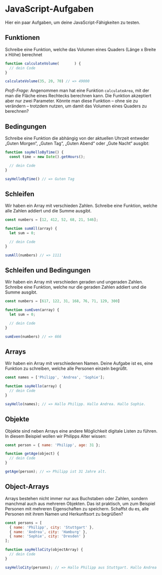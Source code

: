 # JavaScript-Aufgaben

Hier ein paar Aufgaben, um deine JavaScript-Fähigkeiten zu testen.

## Funktionen

Schreibe eine Funktion, welche das Volumen eines Quaders (Länge x Breite x Höhe) berechnet

```javascript
function calculateVolume(       ) {
  // dein Code
}

calculateVolume(35, 20, 70) // => 49000
```

*Profi-Frage:* Angenommen man hat eine Funktion `calculateArea`, mit der man die Fläche eines Rechtecks berechnen kann. Die Funktion akzeptiert aber nur zwei Parameter. Könnte man diese Funktion – ohne sie zu verändern – trotzdem nutzen, um damit das Volumen eines Quaders zu berechnen?

## Bedingungen

Schreibe eine Funktion die abhängig von der aktuellen Uhrzeit entweder „Guten Morgen“, „Guten Tag“, „Guten Abend“ oder „Gute Nacht“ ausgibt:

```javascript
function sayHelloByTime() {
  const time = new Date().getHours();

  // dein Code
}

sayHelloByTime() // => Guten Tag
```

## Schleifen

Wir haben ein Array mit verschieden Zahlen. Schreibe eine Funktion, welche alle Zahlen addiert und die Summe ausgibt.

```javascript
const numbers = [12, 412, 52, 68, 21, 546];

function sumAll(array) {
  let sum = 0;

  // dein Code
}

sumAll(numbers) // => 1111
```

## Schleifen und Bedingungen

Wir haben ein Array mit verschieden geraden und ungeraden Zahlen. Schreibe eine Funktion, welche nur die geraden Zahlen addiert und die Summe ausgibt.

```javascript
const numbers = [617, 122, 31, 168, 76, 71, 129, 300]

function sumEven(array) {
  let sum = 0;

  // dein Code
}

sumEven(numbers) // => 666
```

## Arrays

Wir haben ein Array mit verschiedenen Namen. Deine Aufgabe ist es, eine Funktion zu schreiben, welche alle Personen einzeln begrüßt.

```javascript
const names = ['Philipp', 'Andrea', 'Sophie'];

function sayHello(array) {
  // dein Code
}

sayHello(names); // => Hallo Philipp. Hallo Andrea. Hallo Sophie.
```

## Objekte

Objekte sind neben Arrays eine andere Möglichkeit digitale Listen zu führen. In diesem Beispiel wollen wir Philipps Alter wissen:

```javascript
const person = { name: 'Philipp', age: 31 };

function getAge(object) {
  // dein Code
}

getAge(person); // => Philipp ist 31 Jahre alt.
```

## Object-Arrays

Arrays bestehen nicht immer nur aus Buchstaben oder Zahlen, sondern manchmal auch aus mehreren Objekten. Das ist praktisch, um zum Beispiel Personen mit mehreren Eigenschaften zu speichern. Schaffst du es, alle Personen mit ihrem Namen und Herkunftsort zu begrüßen?

```javascript
const persons = [
  { name: 'Philipp', city: 'Stuttgart' },
  { name: 'Andrea', city: 'Hamburg' },
  { name: 'Sophie', city: 'Dresden' }
];

function sayHelloCity(objectArray) {
  // dein Code
}

sayHelloCity(persons); // => Hallo Philipp aus Stuttgart. Hallo Andrea aus Hamburg. Hallo Sophie aus Dresden.
```
